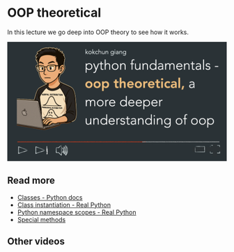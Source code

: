 # OOP theoretical 

In this lecture we go deep into OOP theory to see how it works.

<a href="https://youtu.be/G1a4BYvhkA4" target="_blank">
  <img src="https://github.com/kokchun/assets/blob/main/python_videos/oop_theoretical.png?raw=true" alt="oop theoretical" width="600">
</a>


## Read more

- [Classes - Python docs](https://docs.python.org/3/tutorial/classes.html)
- [Class instantiation - Real Python](https://realpython.com/python-class-constructor/)
- [Python namespace scopes - Real Python](https://realpython.com/python-namespaces-scope/)
- [Special methods](https://www.pythonlikeyoumeanit.com/Module4_OOP/Special_Methods.html)

## Other videos